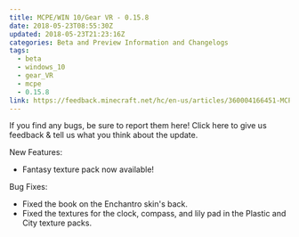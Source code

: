 ```yaml
---
title: MCPE/WIN 10/Gear VR - 0.15.8
date: 2018-05-23T08:55:30Z
updated: 2018-05-23T21:23:16Z
categories: Beta and Preview Information and Changelogs
tags:
  - beta
  - windows_10
  - gear_VR
  - mcpe
  - 0.15.8
link: https://feedback.minecraft.net/hc/en-us/articles/360004166451-MCPE-WIN-10-Gear-VR-0-15-8
---
```


If you find any bugs, be sure to report them here! Click here to give us feedback & tell us what you think about the update.

New Features:

- Fantasy texture pack now available!

Bug Fixes:

- Fixed the book on the Enchantro skin's back.
- Fixed the textures for the clock, compass, and lily pad in the Plastic and City texture packs.
